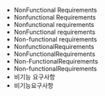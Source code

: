 ﻿- NonFunctional Requirements
- Nonfunctional Requirements
- Nonfunctional requirements
- NonFunctional requirements
- Non-functional requirements
- NonfunctionalRequirements
- NonFunctionalRequirements
- Non-FunctionalRequirements
- Non-functionalRequirements
- 비기능 요구사항
- 비기능요구사항
